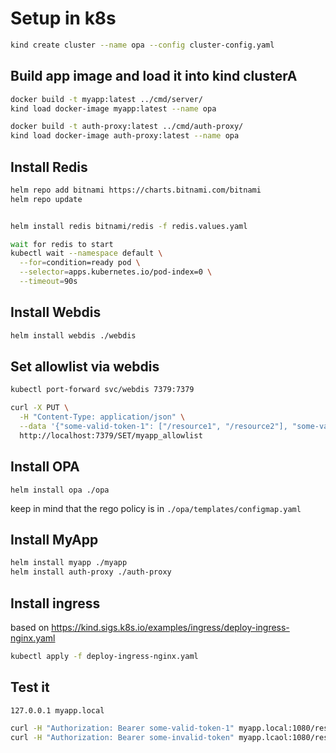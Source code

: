# Setup in k8s

```sh
kind create cluster --name opa --config cluster-config.yaml
```

## Build app image and load it into kind clusterA

```sh
docker build -t myapp:latest ../cmd/server/
kind load docker-image myapp:latest --name opa
```

```sh
docker build -t auth-proxy:latest ../cmd/auth-proxy/
kind load docker-image auth-proxy:latest --name opa
```

## Install Redis

```sh
helm repo add bitnami https://charts.bitnami.com/bitnami
helm repo update


helm install redis bitnami/redis -f redis.values.yaml

wait for redis to start
kubectl wait --namespace default \
  --for=condition=ready pod \
  --selector=apps.kubernetes.io/pod-index=0 \
  --timeout=90s
```

## Install Webdis

```sh
helm install webdis ./webdis
```

## Set allowlist via webdis

```sh
kubectl port-forward svc/webdis 7379:7379
```

```sh
curl -X PUT \
  -H "Content-Type: application/json" \
  --data '{"some-valid-token-1": ["/resource1", "/resource2"], "some-valid-token-2": ["/resource2"]}' \
  http://localhost:7379/SET/myapp_allowlist
```

## Install OPA

```shA
helm install opa ./opa
```

keep in mind that the rego policy is in `./opa/templates/configmap.yaml`


## Install MyApp

```sh
helm install myapp ./myapp
helm install auth-proxy ./auth-proxy
```

## Install ingress

based on https://kind.sigs.k8s.io/examples/ingress/deploy-ingress-nginx.yaml

```sh
kubectl apply -f deploy-ingress-nginx.yaml
```


## Test it

```/etc/hosts
127.0.0.1 myapp.local
```

```sh
curl -H "Authorization: Bearer some-valid-token-1" myapp.local:1080/resource1
curl -H "Authorization: Bearer some-invalid-token" myapp.lcaol:1080/resource1
```

